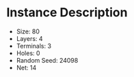 # Instance Description

* Size: 80
* Layers: 4
* Terminals: 3
* Holes: 0
* Random Seed: 24098
* Net: 14
